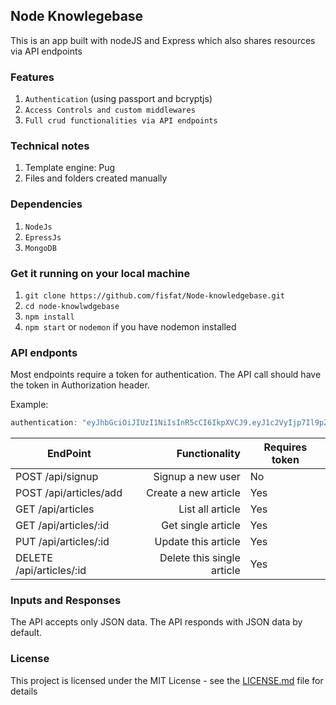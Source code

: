 ## Node Knowlegebase
This is an app built with nodeJS and Express which also shares resources via API endpoints

### Features
1. `Authentication` (using passport and bcryptjs)
2. `Access Controls and custom middlewares`
3. `Full crud functionalities via API endpoints`

### Technical notes
1. Template engine: Pug
2. Files and folders created manually

### Dependencies
1. `NodeJs`
2. `EpressJs`
3. `MongoDB`

### Get it running on your local machine
1. `git clone https://github.com/fisfat/Node-knowledgebase.git`
2. `cd node-knowlwdgebase`
3. `npm install`
4. `npm start` or `nodemon` if you have nodemon installed


### API endponts
Most endpoints require a token for authentication. The API call should have the token in Authorization header.

Example:

```js 
authentication: "eyJhbGciOiJIUzI1NiIsInR5cCI6IkpXVCJ9.eyJ1c2VyIjp7Il9pZCI6IjViZjkxYTExMjNlOTQ4MmZhYzdlNmJjYiIsIm5hbWUiOiJGYXRveWluYm8gT2x1d2FmaXNheW8iLCJlbWFpbCI6IkZhdG95aW5ib29sdXdhZmlzYXlvQGdtYWlsLmNvbSIsInVzZXJuYW1lIjoiZmlzZmF0Iiw3dZaFdNRFpxUHdVZVNGcXFDc21KMkhhTWlneS9HMkd1RDZJUjNiLlNvazIiLCJfX3YiOjB9LCJpYXQiOjE1NDM2NTI5NTR9.i9zJEMBWv6H4hXyOVr8MKNCRauAiFam03jO3CPmhjRc" 
```

| EndPoint                                |   Functionality                      | Requires token   |
| --------------------------------------- | ------------------------------------:|------------------|
| POST /api/signup                        | Signup a new user                    |  No              |
| POST /api/articles/add                  | Create a new article                 |  Yes             |
| GET /api/articles                       | List all article                     |  Yes             |
| GET /api/articles/:id                   | Get single article                   |  Yes             |
| PUT /api/articles/:id                   | Update this article                  |  Yes             |
| DELETE /api/articles/:id                | Delete this single article           |  Yes             |

### Inputs and Responses
The API accepts only JSON data.
The API responds with JSON data by default.

### License
This project is licensed under the MIT License - see the [LICENSE.md](https://opensource.org/licenses/MIT) file for details